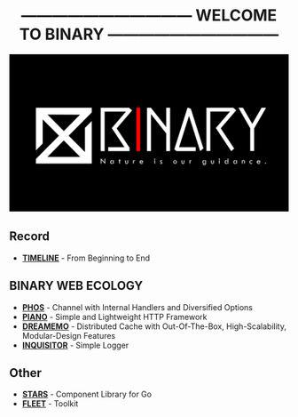 <h1 align="center">
——————————— WELCOME TO BINARY ———————————
</h1>

![BINARY](https://github.com/justlorain/justlorain/blob/main/images/BINARY.jpg)

## Record

- **[TIMELINE](https://github.com/B1NARY-GR0UP/TIMELINE)** - From Beginning to End

## BINARY WEB ECOLOGY

- **[PHOS](https://github.com/B1NARY-GR0UP/phos)** - Channel with Internal Handlers and Diversified Options
- **[PIANO](https://github.com/B1NARY-GR0UP/piano)** - Simple and Lightweight HTTP Framework
- **[DREAMEMO](https://github.com/B1NARY-GR0UP/dreamemo)** - Distributed Cache with Out-Of-The-Box, High-Scalability, Modular-Design Features
- **[INQUISITOR](https://github.com/B1NARY-GR0UP/inquisitor)** - Simple Logger

## Other

- **[STARS](https://github.com/B1NARY-GR0UP/stars)** - Component Library for Go
- **[FLEET](https://github.com/B1NARY-GR0UP/fleet)** - Toolkit